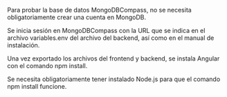 Para probar la base de datos MongoDBCompass, no se necesita obligatoriamente crear una cuenta en MongoDB. 

Se inicia sesión en MongoDBCompass con la URL que se indica en el archivo variables.env del archivo del backend, así como en el manual de instalación.

Una vez exportado los archivos del frontend y backend, se instala Angular con el comando npm install. 

Se necesita obligatoriamente tener instalado Node.js para que el comando npm install funcione.
